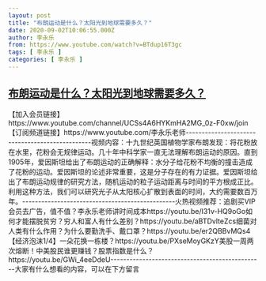 ```yaml
---
layout: post
title: "布朗运动是什么？太阳光到地球需要多久？"
date: 2020-09-02T10:06:55.000Z
author: 李永乐
from: https://www.youtube.com/watch?v=BTdup16T3gc
tags: [ 李永乐 ]
categories: [ 李永乐 ]
---
```

<!--1599041215000-->
[布朗运动是什么？太阳光到地球需要多久？](https://www.youtube.com/watch?v=BTdup16T3gc)
------

<div>
【加入会员链接】https://www.youtube.com/channel/UCSs4A6HYKmHA2MG_0z-F0xw/join【订阅频道链接】https://www.youtube.com/李永乐老师------------------------------------------------视频内容：十九世纪英国植物学家布朗发现：将花粉放在水里，花粉会无规律运动。几十年中科学家一直无法理解布朗运动的原因。直到1905年，爱因斯坦给出了布朗运动的正确解释：水分子给花粉不均衡的撞击造成了花粉的运动。爱因斯坦的论述非常重要，这是分子存在的有力证据。爱因斯坦给出了布朗运动规律的研究方法，随机运动的粒子运动距离与时间的平方根成正比。利用这种方法，我们可以研究光子从太阳核心扩散到表面的时间，大约需要数百万年。------------------------------------------------火热视频推荐：追剧买VIP会员去广告，值不值？李永乐老师讲时间成本https://youtu.be/I31v-HQ9oGo如何才能摆脱贫穷？穷人和富人有什么差别？https://youtu.be/aBTDvlteZcs细菌对人类有什么作用？为什么要勤洗手、戴口罩？https://youtu.be/er2QBBvMQs4【经济泡沫1/4】一朵花换一栋楼？https://youtu.be/PXseMoyGKzY美股一周两次熔断！中美股民谁更赚钱？股票指数是什么？https://youtu.be/GWi_4eeDdeU------------------------------------------------大家有什么想看的内容，可以在下方留言
</div>
